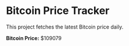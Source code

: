 # Bitcoin Price Tracker

This project fetches the latest Bitcoin price daily.

**Bitcoin Price:** $109079
